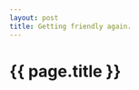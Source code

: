 ```yaml
---
layout: post
title: Getting friendly again.
---
```


{{ page.title }}
====

<script src="https://gist.github.com/1386835.js?file=.emacs"></script>

